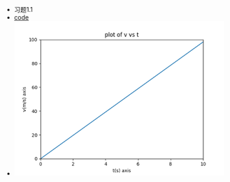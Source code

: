 - 习题1.1
- [code](https://github.com/jiagu999/Computational_Physics_N2015301020066/blob/master/excercise%204_code)
- ![运行结果](https://github.com/jiagu999/Computational_Physics_N2015301020066/blob/master/Figure_1.png)
